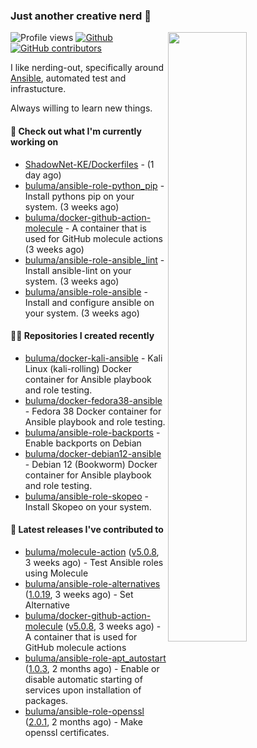 ### Just another creative nerd 👋


![Profile views](https://gpvc.arturio.dev/buluma) <a href="https://gitstats.me/buluma">
  <img align="right" src="https://github-readme-stats.vercel.app/api?username=buluma&theme=gotham&show_icons=true" width="50%"/>
</a>
[![Github](https://img.shields.io/badge/-buluma-black?style=flat&labelColor=black&logo=github&logoColor=white&include_all_commits=true&count_private=true)](https://gitstats.me/buluma)
[![GitHub contributors](https://img.shields.io/github/contributors/buluma/badges.svg)](https://GitHub.com/buluma/badges/graphs/contributors/)

I like nerding-out, specifically around [Ansible](https://github.com/ansible/ansible), automated test and infrastucture.

Always willing to learn new things.

#### 👷 Check out what I'm currently working on

- [ShadowNet-KE/Dockerfiles](https://github.com/ShadowNet-KE/Dockerfiles) -  (1 day ago)
- [buluma/ansible-role-python_pip](https://github.com/buluma/ansible-role-python_pip) - Install pythons pip on your system. (3 weeks ago)
- [buluma/docker-github-action-molecule](https://github.com/buluma/docker-github-action-molecule) - A container that is used for GitHub molecule actions (3 weeks ago)
- [buluma/ansible-role-ansible_lint](https://github.com/buluma/ansible-role-ansible_lint) - Install ansible-lint on your system. (3 weeks ago)
- [buluma/ansible-role-ansible](https://github.com/buluma/ansible-role-ansible) - Install and configure ansible on your system. (3 weeks ago)

#### 👨‍💻 Repositories I created recently

- [buluma/docker-kali-ansible](https://github.com/buluma/docker-kali-ansible) - Kali Linux (kali-rolling) Docker container for Ansible playbook and role testing. 
- [buluma/docker-fedora38-ansible](https://github.com/buluma/docker-fedora38-ansible) - Fedora 38 Docker container for Ansible playbook and role testing.
- [buluma/ansible-role-backports](https://github.com/buluma/ansible-role-backports) - Enable backports on Debian
- [buluma/docker-debian12-ansible](https://github.com/buluma/docker-debian12-ansible) - Debian 12 (Bookworm) Docker container for Ansible playbook and role testing.
- [buluma/ansible-role-skopeo](https://github.com/buluma/ansible-role-skopeo) - Install Skopeo on your system.

#### 🚀 Latest releases I've contributed to

- [buluma/molecule-action](https://github.com/buluma/molecule-action) ([v5.0.8](https://github.com/buluma/molecule-action/releases/tag/v5.0.8), 3 weeks ago) - Test Ansible roles using Molecule
- [buluma/ansible-role-alternatives](https://github.com/buluma/ansible-role-alternatives) ([1.0.19](https://github.com/buluma/ansible-role-alternatives/releases/tag/1.0.19), 3 weeks ago) - Set Alternative
- [buluma/docker-github-action-molecule](https://github.com/buluma/docker-github-action-molecule) ([v5.0.8](https://github.com/buluma/docker-github-action-molecule/releases/tag/v5.0.8), 3 weeks ago) - A container that is used for GitHub molecule actions
- [buluma/ansible-role-apt_autostart](https://github.com/buluma/ansible-role-apt_autostart) ([1.0.3](https://github.com/buluma/ansible-role-apt_autostart/releases/tag/1.0.3), 2 months ago) - Enable or disable automatic starting of services upon installation of packages.
- [buluma/ansible-role-openssl](https://github.com/buluma/ansible-role-openssl) ([2.0.1](https://github.com/buluma/ansible-role-openssl/releases/tag/2.0.1), 2 months ago) - Make openssl certificates.


